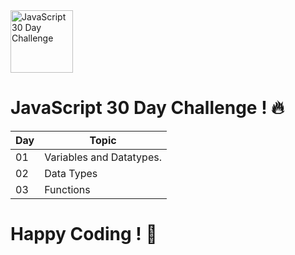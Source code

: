 
  <img src="https://github.com/user-attachments/assets/069be996-a817-4178-8a99-1f5ad5502917" alt="JavaScript 30 Day Challenge" width="100">
 


# JavaScript 30 Day Challenge ! 🔥



| Day  | Topic             | 
|------|-------------------|
| 01   | Variables and Datatypes. |
| 02   | Data Types        |
| 03   | Functions         |





# Happy Coding ! 🎯
